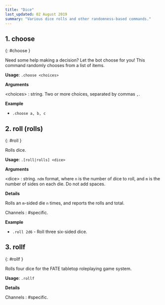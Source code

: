 ```yaml
---
title: "Dice"
last_updated: 02 August 2019
summary: "Various dice rolls and other randomness-based commands."
---
```



## 1. choose
{: #choose }

Need some help making a decision? Let the bot choose for you! This command
randomly chooses from a list of items.

**Usage**: `.choose <choices>`

**Arguments**

&lt;choices&gt;
: string. Two or more choices, separated by commas `,`.




**Example**

* `.choose a, b, c`

## 2. roll (rolls)
{: #roll }

Rolls dice.

**Usage**: `.[roll|rolls] <dice>`

**Arguments**

&lt;dice&gt;
: string. `ndm` format, where `n` is the number of dice to roll, and `m` is the number of sides on each die. Do not add spaces.




**Details**

Rolls an `m`-sided die `n` times, and reports the rolls and total.

Channels
: #specific.


**Example**

* `.roll 2d6` - Roll three six-sided dice.

## 3. rollf
{: #rollf }

Rolls four dice for the FATE tabletop roleplaying game system.

**Usage**: `.rollf`

**Details**

Channels
: #specific.
